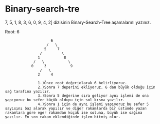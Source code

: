 # Binary-search-tre

7, 5, 1, 8, 3, 6, 0, 9, 4, 2] dizisinin Binary-Search-Tree aşamalarını yazınız.

Root: 6 
       
                         6
                       /   \ 
                      5     7
                    /         \
                   1           8
                 /   \           \
                0     3           9
                    /   \      
                   2     4  

                   1.)Önce root değeriolarak 6 belirliyoruz.
                   2.)Sonra 7 deperini ekliyoruz, 6 dan büyük olduğu için sağ tarafına yazılır.
                   3.)Sonra 5 değerine sıra geliyor aynı işlemi de ona yapıyoruz bu sefer küçük oldupu için sol kısma yazılır. 
                   4.)Sonra 1 için de aynı işlemi yapıyoruz bu sefer 5 sayısını baz alarak yapılır ve diğer rakamlarda bir üstünde yazan rakamlara göre eger rakamdan küçük ise soluna, büyük ise sağına yazılır. En son rakam eklendiğinde işlem bitmiş olur.
